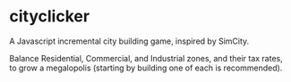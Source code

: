 cityclicker
===========

A Javascript incremental city building game, inspired by SimCity.

Balance Residential, Commercial, and Industrial zones, and their tax rates, to grow a megalopolis (starting by building one of each is recommended).
